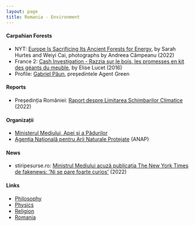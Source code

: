 ```yaml
---
layout: page
title: Romania - Environment
---
```

#### Carpahian Forests
* NYT: [Europe Is Sacrificing Its Ancient Forests for Energy](https://www.nytimes.com/interactive/2022/09/07/world/europe/eu-logging-wood-pellets.html?fbclid=IwAR0fg6-6OoQbkjLi5b4QEOGZ9nLmcNG1e90foLqniPkCOX_x8LVdlHs45SM), by Sarah Hurtes and Weiyi Cai, photographs by Andreea Câmpeanu (2022)
* France 2: [Cash Investigation - Razzia sur le bois, les promesses en kit des géants du meuble](https://www.dailymotion.com/video/x59qar9), by Elise Lucet (2016)
* Profile: [Gabriel Păun](https://www.linkedin.com/in/gabriel-paun-65641110a/), președintele Agent Green

#### Reports
* Președinția României: [Raport despre Limitarea Schimbarilor Climatice](https://www.presidency.ro/files/userfiles/Raport%20Limitarea%20Schimbarilor%20Climatice.pdf?fbclid=IwAR0KiMLBnDCwPgaFNv88KNX9gJtSPvVQ--Mn4h-RJzSOSLgfp3tmjIvFyxg) (2022)

#### Organizații
* [Ministerul Mediului, Apei și a Pădurilor](http://www.mmediu.ro/)
* [Agenția Națională pentru Arii Naturale Protejate](http://ananp.gov.ro/) (ANAP)


#### News
* stiripesurse.ro: [Ministrul Mediului acuză publicația The New York Times de fakenews: 'Ni se pare foarte curios'](https://www.stiripesurse.ro/ministrul-mediului-new-york-times-fakenews_2548135.html?fbclid=IwAR3dNBB5lUkJR77iB4V5WxJAyIbJA8J5epObdYooNj02RWC5Q9eFVX280OY) (2022)

#### Links
* [Philosophy](philosophy.md)
* [Physics](physics.md)
* [Religion](religion.md)
* [Romania](romania.md)

